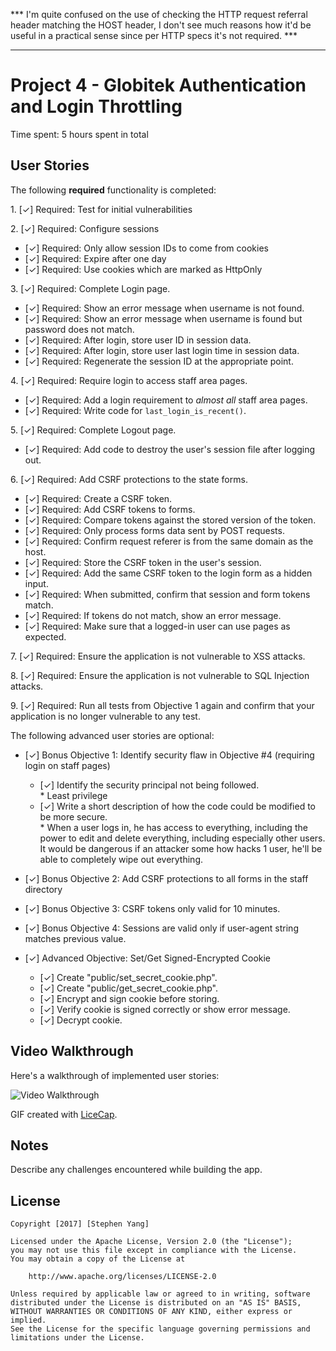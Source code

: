 *** I'm quite confused on the use of checking the HTTP request referral header matching the HOST header, I don't see much reasons how it'd be useful in a practical sense since per HTTP specs it's not required. ***

--------------------------------------------------------------

# Project 4 - Globitek Authentication and Login Throttling

Time spent: 5 hours spent in total

## User Stories

The following **required** functionality is completed:

1\. [&#10003;]  Required: Test for initial vulnerabilities

2\. [&#10003;]  Required: Configure sessions
  * [&#10003;]  Required: Only allow session IDs to come from cookies
  * [&#10003;]  Required: Expire after one day
  * [&#10003;]  Required: Use cookies which are marked as HttpOnly

3\. [&#10003;]  Required: Complete Login page.
  * [&#10003;]  Required: Show an error message when username is not found.
  * [&#10003;]  Required: Show an error message when username is found but password does not match.
  * [&#10003;]  Required: After login, store user ID in session data.
  * [&#10003;]  Required: After login, store user last login time in session data.
  * [&#10003;]  Required: Regenerate the session ID at the appropriate point.

4\. [&#10003;]  Required: Require login to access staff area pages.
  * [&#10003;]  Required: Add a login requirement to *almost all* staff area pages.
  * [&#10003;]  Required: Write code for `last_login_is_recent()`.

5\. [&#10003;]  Required: Complete Logout page.
  * [&#10003;]  Required: Add code to destroy the user's session file after logging out.

6\. [&#10003;]  Required: Add CSRF protections to the state forms.
  * [&#10003;]  Required: Create a CSRF token.
  * [&#10003;]  Required: Add CSRF tokens to forms.
  * [&#10003;]  Required: Compare tokens against the stored version of the token.
  * [&#10003;]  Required: Only process forms data sent by POST requests.
  * [&#10003;]  Required: Confirm request referer is from the same domain as the host.
  * [&#10003;]  Required: Store the CSRF token in the user's session.
  * [&#10003;]  Required: Add the same CSRF token to the login form as a hidden input.
  * [&#10003;]  Required: When submitted, confirm that session and form tokens match.
  * [&#10003;]  Required: If tokens do not match, show an error message.
  * [&#10003;]  Required: Make sure that a logged-in user can use pages as expected.

7\. [&#10003;]  Required: Ensure the application is not vulnerable to XSS attacks.

8\. [&#10003;]  Required: Ensure the application is not vulnerable to SQL Injection attacks.

9\. [&#10003;]  Required: Run all tests from Objective 1 again and confirm that your application is no longer vulnerable to any test.


The following advanced user stories are optional:

* [&#10003;]  Bonus Objective 1: Identify security flaw in Objective #4 (requiring login on staff pages)
  * [&#10003;]  Identify the security principal not being followed. </br>
  		* Least privilege
  * [&#10003;]  Write a short description of how the code could be modified to be more secure. </br>
  		* When a user logs in, he has access to everything, including the power to edit and delete everything, including especially other users. It would be dangerous if an attacker some how hacks 1 user, he'll be able to completely wipe out everything.

* [&#10003;] Bonus Objective 2: Add CSRF protections to all forms in the staff directory

* [&#10003;]  Bonus Objective 3: CSRF tokens only valid for 10 minutes.

* [&#10003;]  Bonus Objective 4: Sessions are valid only if user-agent string matches previous value.

* [&#10003;]  Advanced Objective: Set/Get Signed-Encrypted Cookie
  * [&#10003;]  Create "public/set\_secret\_cookie.php".
  * [&#10003;]  Create "public/get\_secret\_cookie.php".
  * [&#10003;]  Encrypt and sign cookie before storing.
  * [&#10003;]  Verify cookie is signed correctly or show error message.
  * [&#10003;]  Decrypt cookie.

## Video Walkthrough

Here's a walkthrough of implemented user stories:

<img src='http://i.imgur.com/link/to/your/gif/file.gif' title='Video Walkthrough' width='' alt='Video Walkthrough' />

GIF created with [LiceCap](http://www.cockos.com/licecap/).

## Notes

Describe any challenges encountered while building the app.

## License

    Copyright [2017] [Stephen Yang]

    Licensed under the Apache License, Version 2.0 (the "License");
    you may not use this file except in compliance with the License.
    You may obtain a copy of the License at

        http://www.apache.org/licenses/LICENSE-2.0

    Unless required by applicable law or agreed to in writing, software
    distributed under the License is distributed on an "AS IS" BASIS,
    WITHOUT WARRANTIES OR CONDITIONS OF ANY KIND, either express or implied.
    See the License for the specific language governing permissions and
    limitations under the License.